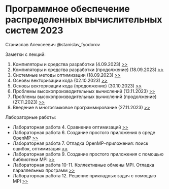 # Программное обеспечение распределенных вычислительных систем 2023

Станислав Алексеевич @stanislav_fyodorov

Заметки с лекций:
01. Компиляторы и средства разработки (4.09.2023) [>>](notes/01.CompilersAndToolchain.md)
02. Компиляторы и средства разработки (продолжение) (18.09.2023) [>>](notes/02.CompilersAndToolchain.pt2.md)
02. Системные методы оптимизации (18.09.2023) [>>](notes/02.SystemOptimizationMethods.md)
03. Основы векторизации кода (02.10.2023) [>>](notes/03.CodeVectorizationBasics.md)
03. Основы векторизации кода (продолжение) (30.10.2023) [>>](notes/03.CodeVectorizationBasics.pt2.md)
04. Проблемы высокопроизводительных вычислений (13.11.2023) [>>](notes/04.HPCProblems.md)
04. Проблемы высокопроизводительных вычислений (продолжение) (27.11.2023) [>>](notes/04.HPCProblems.pt2.md)
05. Введение в многоязыковое программирование (27.11.2023) [>>](notes/05.MixedLanguageProgramming.md)

Лабораторные работы:
- Лабораторная работа 4. Сравнение оптимизаций [>>](Lab4/report.md)
- Лабораторная работа 6. Создание простого приложения в среде OpenMP [>>](Lab6/report.md)
- Лабораторная работа 7. Отладка OpenMP–приложения: поиск ошибок, оптимизация [>>](Lab7/report.md)
- Лабораторная работа 9. Создание простого приложения с помощью библиотеки MPI [>>](Lab9/report.md)
- Лабораторная работа 10-11. Коллективные обмены MPI. Отладка параллельных программ [>>](Lab10-11/report.md)
- Лабораторная работа 12. Решение прикладных задач с помощью MPI [>>](Lab12/report.md)
